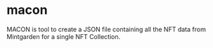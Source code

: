 # macon
MACON is tool to create a JSON file containing all the NFT data from Mintgarden for a single NFT Collection.
